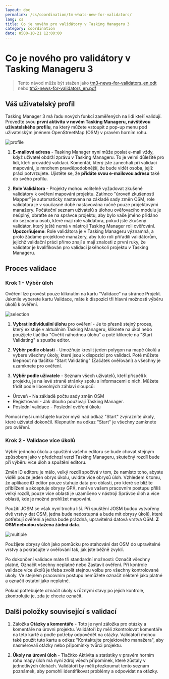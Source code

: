 ```yaml
---
layout: doc
permalink: /cs/coordination/tm-whats-new-for-validators/
lang: cs
title: Co je nového pro validátory v Tasking Manageru 3
category: coordination
date: 0500-10-21 12:00:00
---
```


# Co je nového pro validátory v Tasking Manageru 3

> Tento návod může být stažen jako [tm3-news-for-validators_en.odt](/files/tm3-news-for-validators_en.odt) nebo [tm3-news-for-validators_en.pdf](/files/tm3-news-for-validators_en.pdf)  

## Váš uživatelský profil

Tasking Manager 3 má řadu nových funkcí zaměřených na lidi kteří validují. Proveďte svou **první aktivitu v novém Tasking Manageru, návštěvou uživatelského profilu**, na který můžete vstoupit z pop-up menu pod uživatelským jménem OpenStreetMap (OSM) v pravém horním rohu.

![profile][]

1. **E-mailová adresa** - Tasking Manager nyní může poslat e-mail vždy, když uživatel obdrží zprávu v Tasking Manageru. To je velmi důležité pro lidi, kteří provádějí validaci. Komentář, který jste zanechali při validaci mapování, je mnohem pravděpodobnější, že bude vidět osoba, jejíž práci potvrzujete. Ujistěte se, že **přidáte svou e-mailovou adresu** také do svého profilu.

2. **Role Validátora** - Projekty mohou volitelně vyžadovat zkušené validátory k ověření mapování projektu. Zatímco "úroveň zkušeností Mapper" je automaticky nastavena na základě sady změn OSM, role validátora je v současné době nastavována ručně pouze projektovými manažery. Počáteční seznam uživatelů s úlohou ověřovacího modulu je neúplný, obraťte se na správce projektu, aby bylo vaše jméno přidáno do seznamu osob, které mají role validátora, pokud jste zkušený validátor, který ještě nemá v nástroji Tasking Manager roli ověřování. **Upozorňujeme**: Role validátora je v Tasking Manageru významná, a proto žádáme projektové manažery, aby tuto roli přiřadili validátorům, jejichž validační práci přímo znají a mají znalosti z první ruky, že validátor je kvalifikován pro validaci jakéhokoli projektu v Tasking Manageru.


## Proces validace

### Krok 1 - Výběr úloh

Ověření lze provést pouze kliknutím na kartu "Validace" na stránce Projekt. Jakmile vyberete kartu Validace, máte k dispozici tři hlavní možnosti výběru úkolů k ověření.

![selection][]

1. **Vybrat individuální úlohu** pro ověření - Je to přesně stejný proces, který existuje v aktuálním Tasking Manageru, kliknete na úkol nebo použijete tlačítko "Ověřit náhodnou úlohu" a poté kliknete na "Start Validating" a spusťte editor.

2. **Výběr podle oblasti** - Umožňuje kreslit jeden polygon na mapě úkolů a vybere všechny úkoly, které jsou k dispozici pro validaci. Poté můžete klepnout na tlačítko "Start Validating" (Začátek ověřování) a všechny je uzamknete pro ověření.

3. **Výběr podle uživatele** - Seznam všech uživatelů, kteří přispěli k projektu, je na levé straně stránky spolu s informacemi o nich. Můžete třídit podle libovolných záhlaví sloupců:

- Úroveň - Na základě počtu sady změn OSM
- Registrovaní - Jak dlouho používají Tasking Manager.
- Poslední validace - Poslední ověření úkolu

Pomocí myši umísťujete kurzor myši nad odkaz "Start" zvýrazníte úkoly, které uživatel dokončil. Klepnutím na odkaz "Start" je všechny zamknete pro ověření.

### Krok 2 - Validace více úkolů

Výběr jednoho úkolu a spuštění vašeho editoru se bude chovat stejným způsobem jako v předchozí verzi Tasking Manageru, skutečný rozdíl bude při výběru více úloh a spuštění editoru.

Změn iD editoru je málo, velký rozdíl spočívá v tom, že namísto toho, abyste viděli pouze jeden obrys úkolu, uvidíte více obrysů úloh. Vzhledem k tomu, že aplikace iD editor pouze stahuje data pro oblasti, pro které se blížíte přiblížení a akceptuje obrysy GPX, není ve vašem pracovním postupu příliš velký rozdíl, pouze více oblastí je uzamčeno v nástroji Správce úloh a více oblastí, kde je možné prohlížet mapování. 

Použití JOSM se však nyní trochu liší. Při spuštění JOSM budou vytvořeny dvě vrstvy dat OSM, jedna bude nedostupná a bude mít obrysy úkolů, které potřebují ověření a jedna bude prázdná, upravitelná datová vrstva OSM. **Z OSM nebudou stažena žádná data**.

![multiple][]

Použijete obrysy úloh jako pomůcku pro stahování dat OSM do upravitelné vrstvy a pokračujte v ověřování tak, jak jste běžně zvyklí.

Po dokončení validace máte tři standardní možnosti: Označit všechny platné, Označit všechny neplatné nebo Zastavit ověření. Při kontrole validace více úkolů je třeba zvolit stejnou volbu pro všechny kontrolované úkoly. Ve stejném pracovním postupu nemůžete označit některé jako platné a označit ostatní jako neplatné.

Pokud potřebujete označit úkoly s různými stavy po jejich kontrole, zkontrolujte je, zda je chcete označit.


## Další položky související s validací

1. Záložka **Otázky a komentáře** - Toto je nyní záložka pro otázky a komentáře na úrovni projektu. Validátoři by měli zkontrolovat komentáře na této kartě a podle potřeby odpovědět na otázky. Validátoři mohou také použít tuto kartu a odkaz "Kontaktujte projektového manažera", aby nasměrovali otázky nebo připomínky tvůrci projektu.

2. **Úkoly na úrovni úloh** - Tlačítko Aktivita a statistiky v pravém horním rohu mapy úloh má nyní zdroj všech připomínek, které zůstaly v jednotlivých úlohách. Validátoři by měli přezkoumat tento seznam poznámek, aby pomohli identifikovat problémy a odpovídat na otázky.

[profile]:   /images/coordination/tm3_wnv_profile.png
[selection]: /images/coordination/tm3_wnv_selection.png
[multiple]:  /images/coordination/tm3_wnv_multiple.png